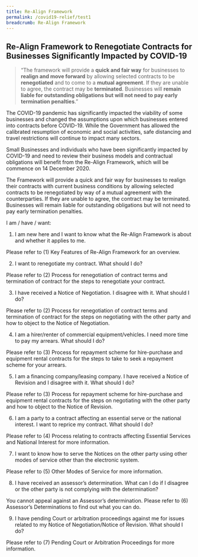 ```yaml
---
title: Re-Align Framework
permalink: /covid19-relief/test1
breadcrumb: Re-Align Framework
---
```


## Re-Align Framework to Renegotiate Contracts for Businesses Significantly Impacted by COVID-19 ##

> “The framework will provide a <b>quick and fair way</b> for businesses to <b>realign and move forward</b> by allowing selected contracts to be <b>renegotiated</b> and to come to a <b>mutual agreement</b>. If they are unable to agree, the contract may be <b>terminated</b>. Businesses will <b>remain liable for outstanding obligations but will not need to pay early termination penalties</b>.” 

The COVID-19 pandemic has significantly impacted the viability of some businesses and changed the assumptions upon which businesses entered into contracts before COVID-19. While the Government has allowed the calibrated resumption of economic and social activities, safe distancing and travel restrictions will continue to impact many sectors.

Small Businesses and individuals who have been significantly impacted by COVID-19 and need to review their business models and contractual obligations will benefit from the Re-Align Framework, which will be commence on 14 December 2020. 

The Framework will provide a quick and fair way for businesses to realign their contracts with current business conditions by allowing selected contracts to be renegotiated by way of a mutual agreement with the counterparties. If they are unable to agree, the contract may be terminated. Businesses will remain liable for outstanding obligations but will not need to pay early termination penalties.

I am / have / want:
1.	I am new here and I want to know what the Re-Align Framework is about and whether it applies to me. 

Please refer to (1) Key Features of Re-Align Framework <hyperlink> for an overview. 

2.	I want to renegotiate my contract. What should I do?

Please refer to (2) Process for renegotiation of contract terms and termination of contract <hyperlink> for the steps to renegotiate your contract.  

3.	I have received a Notice of Negotiation. I disagree with it. What should I do?

Please refer to (2) Process for renegotiation of contract terms and termination of contract <hyperlink> for the steps on negotiating with the other party and how to object to the Notice of Negotiation.

4.	I am a hirer/renter of commercial equipment/vehicles. I need more time to pay my arrears. What should I do?

Please refer to (3) Process for repayment scheme for hire-purchase and equipment rental contracts <hyperlink> for the steps to take to seek a repayment scheme for your arrears.

5.	I am a financing company/leasing company. I have received a Notice of Revision and I disagree with it. What should I do?

Please refer to (3) Process for repayment scheme for hire-purchase and equipment rental contracts <hyperlink> for the steps on negotiating with the other party and how to object to the Notice of Revision.

6.	I am a party to a contract affecting an essential serve or the national interest. I want to reprice my contract. What should I do?

Please refer to (4) Process relating to contracts affecting Essential Services and National Interest <hyperlink> for more information.

7.	I want to know how to serve the Notices on the other party using other modes of service other than the electronic system.

Please refer to (5) Other Modes of Service <hyperlink> for more information.

8.	I have received an assessor’s determination. What can I do if I disagree or the other party is not complying with the determination? 

You cannot appeal against an Assessor’s determination. Please refer to (6) Assessor’s Determinations <hyperlink> to find out what you can do.

9.	I have pending Court or arbitration proceedings against me for issues related to my Notice of Negotiation/Notice of Revision. What should I do? 

Please refer to (7) Pending Court or Arbitration Proceedings <hyperlink> for more information. 

